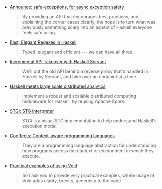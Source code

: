 <!-- 2016-06-30 -->

-   [Announce: safe-exceptions, for async exception safety](https://www.fpcomplete.com/blog/2016/06/announce-safe-exceptions)

    > By providing an API that encourages best practices, and explaining the corner cases clearly, the hope is to turn what was previously something scary into an aspect of Haskell everyone feels safe using.

-   [Fast, Elegant Regexes in Haskell](https://begriffs.com/posts/2016-06-27-fast-haskell-regexes.html)

    > Typed, elegant and efficient --- we can have all three.

-   [Incremental API Takeover with Haskell Servant](http://www.parsonsmatt.org/2016/06/24/take_over_an_api_with_servant.html)

    > We'll put the old API behind a reverse proxy that's handled in Haskell by Servant, and take over an endpoint at a time.

-   [Haskell meets large scale distributed analytics](http://blog.tweag.io/posts/2016-02-25-hello-sparkle.html)

    > Implement a robust and scalable distributed computing middleware for Haskell, by reusing Apache Spark.

-   [STGi: STG interpreter](https://github.com/quchen/stgi/blob/ad42c7e676276f8551cc43ec082cf0c46c330882/README.md#readme)

    > STGi is a visual STG implementation to help understand Haskell's execution model.

-   [Coeffects: Context-aware programming languages](http://tomasp.net/coeffects/)

    > They are a programming language abstraction for understanding how programs access the context or environment in which they execute.

-   [Practical examples of using Void](https://stackoverflow.com/questions/38014339/practical-examples-of-using-void)

    > So I ask you to provide very practical examples, where usage of Void adds clarity, brevity, genericity to the code.
